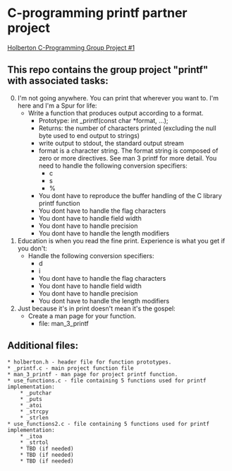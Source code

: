 # C-programming printf partner project

[Holberton C-Programming Group Project #1](https://github.com/Jilroge7/printf.git)

## This repo contains the group project "printf" with associated tasks:
0. I'm not going anywhere. You can print that wherever you want to. I'm here and I'm a Spur for life:
	* Write a function that produces output according to a format.
		* Prototype: int _printf(const char *format, ...);
		* Returns: the number of characters printed (excluding the null byte used to end output to strings)
		* write output to stdout, the standard output stream
		* format is a character string. The format string is composed of zero or more directives. See man 3 printf for more detail. You need to handle the following conversion specifiers:
			* c
			* s
			* %
		* You dont have to reproduce the buffer handling of the C library printf function
		* You dont have to handle the flag characters
		* You dont have to handle field width
		* You dont have to handle precision
		* You dont have to handle the length modifiers
1. Education is when you read the fine print. Experience is what you get if you don't:
	* Handle the following conversion specifiers:
		* d
		* i
		* You dont have to handle the flag characters
		* You dont have to handle field width
		* You dont have to handle precision
		* You dont have to handle the length modifiers
2. Just because it's in print doesn't mean it's the gospel:
	* Create a man page for your function.
		* file: man_3_printf
## Additional files:
	* holberton.h - header file for function prototypes.
	* _printf.c - main project function file
	* man_3_printf - man page for project printf function.
	* use_functions.c - file containing 5 functions used for printf implementation:
		* _putchar
		* _puts
		* _atoi
		* _strcpy
		* _strlen
	* use_functions2.c - file containing 5 functions used for printf implementation:
		* _itoa
		* _strtol
		* TBD (if needed)
		* TBD (if needed)
		* TBD (if needed)
